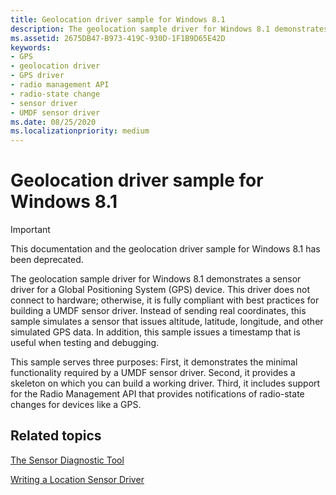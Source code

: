 ```yaml
---
title: Geolocation driver sample for Windows 8.1
description: The geolocation sample driver for Windows 8.1 demonstrates a sensor driver for a Global Positioning System (GPS) device.
ms.assetid: 2675DB47-B973-419C-930D-1F1B9D65E42D
keywords:
- GPS
- geolocation driver
- GPS driver
- radio management API
- radio-state change
- sensor driver
- UMDF sensor driver
ms.date: 08/25/2020
ms.localizationpriority: medium
---
```


# Geolocation driver sample for Windows 8.1

> [!IMPORTANT]
> This documentation and the geolocation driver sample for Windows 8.1 has been deprecated.

The geolocation sample driver for Windows 8.1 demonstrates a sensor driver for a Global Positioning System (GPS) device. This driver does not connect to hardware; otherwise, it is fully compliant with best practices for building a UMDF sensor driver. Instead of sending real coordinates, this sample simulates a sensor that issues altitude, latitude, longitude, and other simulated GPS data. In addition, this sample issues a timestamp that is useful when testing and debugging.

This sample serves three purposes: First, it demonstrates the minimal functionality required by a UMDF sensor driver. Second, it provides a skeleton on which you can build a working driver. Third, it includes support for the Radio Management API that provides notifications of radio-state changes for devices like a GPS.

## Related topics

[The Sensor Diagnostic Tool](https://docs.microsoft.com/windows-hardware/drivers/sensors/the-sensor-diagnostic-tool)
  
[Writing a Location Sensor Driver](writing-a-location-sensor-driver.md)
